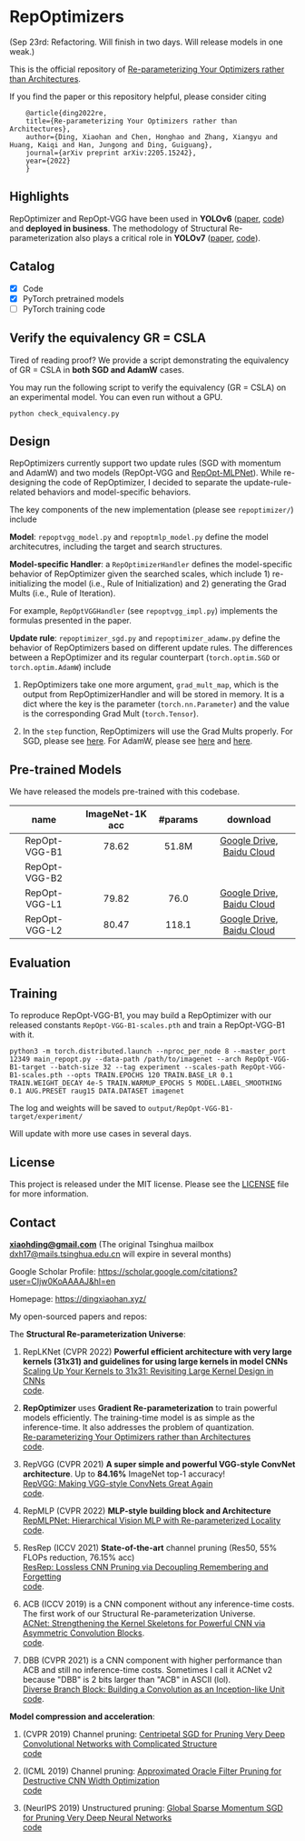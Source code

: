 # RepOptimizers

(Sep 23rd: Refactoring. Will finish in two days. Will release models in one weak.)

This is the official repository of [Re-parameterizing Your Optimizers rather than Architectures](https://arxiv.org/abs/2205.15242).

If you find the paper or this repository helpful, please consider citing

        @article{ding2022re,
        title={Re-parameterizing Your Optimizers rather than Architectures},
        author={Ding, Xiaohan and Chen, Honghao and Zhang, Xiangyu and Huang, Kaiqi and Han, Jungong and Ding, Guiguang},
        journal={arXiv preprint arXiv:2205.15242},
        year={2022}
        }


## Highlights

RepOptimizer and RepOpt-VGG have been used in **YOLOv6** ([paper](https://arxiv.org/abs/2209.02976), [code](https://github.com/meituan/YOLOv6)) and **deployed in business**. The methodology of Structural Re-parameterization also plays a critical role in **YOLOv7** ([paper](https://arxiv.org/abs/2207.02696), [code](https://github.com/WongKinYiu/yolov7)).

## Catalog
- [x] Code
- [x] PyTorch pretrained models
- [ ] PyTorch training code

<!-- ✅ ⬜️  -->

## Verify the equivalency GR = CSLA

Tired of reading proof? We provide a script demonstrating the equivalency of GR = CSLA in **both SGD and AdamW** cases.

You may run the following script to verify the equivalency (GR = CSLA) on an experimental model. You can even run without a GPU.

```
python check_equivalency.py
```


## Design

RepOptimizers currently support two update rules (SGD with momentum and AdamW) and two models (RepOpt-VGG and [RepOpt-MLPNet](https://github.com/DingXiaoH/RepMLP)). While re-designing the code of RepOptimizer, I decided to separate the update-rule-related behaviors and model-specific behaviors.

The key components of the new implementation (please see ```repoptimizer/```) include

**Model**: ```repoptvgg_model.py``` and ```repoptmlp_model.py``` define the model architecutres, including the target and search structures.

**Model-specific Handler**: a ```RepOptimizerHandler``` defines the model-specific behavior of RepOptimizer given the searched scales, which include 1) re-initializing the model (i.e., Rule of Initialization) and 2) generating the Grad Mults (i.e., Rule of Iteration).

For example, ```RepOptVGGHandler``` (see ```repoptvgg_impl.py```) implements the formulas presented in the paper.

**Update rule**: ```repoptimizer_sgd.py``` and ```repoptimizer_adamw.py``` define the behavior of RepOptimizers based on different update rules. The differences between a RepOptimizer and its regular counterpart (```torch.optim.SGD``` or ```torch.optim.AdamW```) include 

1. RepOptimizers take one more argument, ```grad_mult_map```, which is the output from RepOptimizerHandler and will be stored in memory. It is a dict where the key is the parameter (```torch.nn.Parameter```) and the value is the corresponding Grad Mult (```torch.Tensor```).

2. In the ```step``` function, RepOptimizers will use the Grad Mults properly. For SGD, please see [here](https://github.com/DingXiaoH/RepOptimizers/blob/main/repoptimizer/repoptimizer_sgd.py#L38). For AdamW, please see [here](https://github.com/DingXiaoH/RepOptimizers/blob/main/repoptimizer/repoptimizer_adamw.py#L145) and [here](https://github.com/DingXiaoH/RepOptimizers/blob/main/repoptimizer/repoptimizer_adamw.py#L274).


## Pre-trained Models

We have released the models pre-trained with this codebase.

| name | ImageNet-1K acc | #params | download |
|:---:|:---:|:---:|:---:|
|RepOpt-VGG-B1|  78.62  |  51.8M  | [Google Drive](https://drive.google.com/file/d/1kBDue-19AG0Rm2NaS5h6aTl-ZHvdPe5K/view?usp=sharing), [Baidu Cloud](https://pan.baidu.com/s/1Zs-eStqDEQIfymGFnIwR-A?pwd=rvgg) |
|RepOpt-VGG-B2|         |    |    |  |
|RepOpt-VGG-L1|  79.82  |  76.0   | [Google Drive](https://drive.google.com/file/d/19wd13WgBK6LtyLVA_N9ZjFYaLwduywnm/view?usp=sharing), [Baidu Cloud](https://pan.baidu.com/s/1CsbNRqGZIPuejavxaeClGQ?pwd=rvgg) |
|RepOpt-VGG-L2|  80.47  |  118.1  | [Google Drive](https://drive.google.com/file/d/1PG0sSqOTRdnVoBS_ZBKPShcOIyHNLze6/view?usp=sharing), [Baidu Cloud](https://pan.baidu.com/s/1D5KuqjcXGW-CsdNm9UZzvQ?pwd=rvgg) |


## Evaluation


## Training

To reproduce RepOpt-VGG-B1, you may build a RepOptimizer with our released constants ```RepOpt-VGG-B1-scales.pth``` and train a RepOpt-VGG-B1 with it.
```
python3 -m torch.distributed.launch --nproc_per_node 8 --master_port 12349 main_repopt.py --data-path /path/to/imagenet --arch RepOpt-VGG-B1-target --batch-size 32 --tag experiment --scales-path RepOpt-VGG-B1-scales.pth --opts TRAIN.EPOCHS 120 TRAIN.BASE_LR 0.1 TRAIN.WEIGHT_DECAY 4e-5 TRAIN.WARMUP_EPOCHS 5 MODEL.LABEL_SMOOTHING 0.1 AUG.PRESET raug15 DATA.DATASET imagenet
```
The log and weights will be saved to ```output/RepOpt-VGG-B1-target/experiment/```

Will update with more use cases in several days.



## License
This project is released under the MIT license. Please see the [LICENSE](LICENSE) file for more information.

## Contact

**xiaohding@gmail.com** (The original Tsinghua mailbox dxh17@mails.tsinghua.edu.cn will expire in several months)

Google Scholar Profile: https://scholar.google.com/citations?user=CIjw0KoAAAAJ&hl=en

Homepage: https://dingxiaohan.xyz/

My open-sourced papers and repos: 

The **Structural Re-parameterization Universe**:

1. RepLKNet (CVPR 2022) **Powerful efficient architecture with very large kernels (31x31) and guidelines for using large kernels in model CNNs**\
[Scaling Up Your Kernels to 31x31: Revisiting Large Kernel Design in CNNs](https://arxiv.org/abs/2203.06717)\
[code](https://github.com/DingXiaoH/RepLKNet-pytorch).

2. **RepOptimizer** uses **Gradient Re-parameterization** to train powerful models efficiently. The training-time model is as simple as the inference-time. It also addresses the problem of quantization.\
[Re-parameterizing Your Optimizers rather than Architectures](https://arxiv.org/pdf/2205.15242.pdf)\
[code](https://github.com/DingXiaoH/RepOptimizers).

3. RepVGG (CVPR 2021) **A super simple and powerful VGG-style ConvNet architecture**. Up to **84.16%** ImageNet top-1 accuracy!\
[RepVGG: Making VGG-style ConvNets Great Again](https://arxiv.org/abs/2101.03697)\
[code](https://github.com/DingXiaoH/RepVGG).

4. RepMLP (CVPR 2022) **MLP-style building block and Architecture**\
[RepMLPNet: Hierarchical Vision MLP with Re-parameterized Locality](https://arxiv.org/abs/2112.11081)\
[code](https://github.com/DingXiaoH/RepMLP).

5. ResRep (ICCV 2021) **State-of-the-art** channel pruning (Res50, 55\% FLOPs reduction, 76.15\% acc)\
[ResRep: Lossless CNN Pruning via Decoupling Remembering and Forgetting](https://openaccess.thecvf.com/content/ICCV2021/papers/Ding_ResRep_Lossless_CNN_Pruning_via_Decoupling_Remembering_and_Forgetting_ICCV_2021_paper.pdf)\
[code](https://github.com/DingXiaoH/ResRep).

6. ACB (ICCV 2019) is a CNN component without any inference-time costs. The first work of our Structural Re-parameterization Universe.\
[ACNet: Strengthening the Kernel Skeletons for Powerful CNN via Asymmetric Convolution Blocks](http://openaccess.thecvf.com/content_ICCV_2019/papers/Ding_ACNet_Strengthening_the_Kernel_Skeletons_for_Powerful_CNN_via_Asymmetric_ICCV_2019_paper.pdf).\
[code](https://github.com/DingXiaoH/ACNet). 

7. DBB (CVPR 2021) is a CNN component with higher performance than ACB and still no inference-time costs. Sometimes I call it ACNet v2 because "DBB" is 2 bits larger than "ACB" in ASCII (lol).\
[Diverse Branch Block: Building a Convolution as an Inception-like Unit](https://arxiv.org/abs/2103.13425)\
[code](https://github.com/DingXiaoH/DiverseBranchBlock).

**Model compression and acceleration**:

1. (CVPR 2019) Channel pruning: [Centripetal SGD for Pruning Very Deep Convolutional Networks with Complicated Structure](http://openaccess.thecvf.com/content_CVPR_2019/html/Ding_Centripetal_SGD_for_Pruning_Very_Deep_Convolutional_Networks_With_Complicated_CVPR_2019_paper.html)\
[code](https://github.com/DingXiaoH/Centripetal-SGD)

2. (ICML 2019) Channel pruning: [Approximated Oracle Filter Pruning for Destructive CNN Width Optimization](http://proceedings.mlr.press/v97/ding19a.html)\
[code](https://github.com/DingXiaoH/AOFP)

3. (NeurIPS 2019) Unstructured pruning: [Global Sparse Momentum SGD for Pruning Very Deep Neural Networks](http://papers.nips.cc/paper/8867-global-sparse-momentum-sgd-for-pruning-very-deep-neural-networks.pdf)\
[code](https://github.com/DingXiaoH/GSM-SGD)


